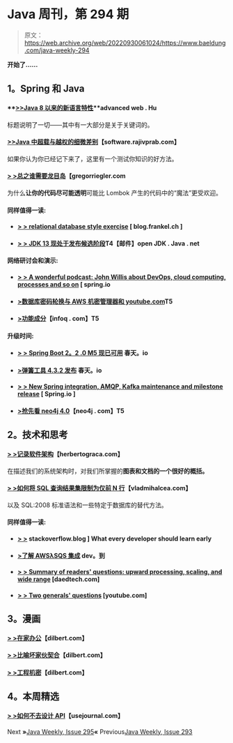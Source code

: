 # Java 周刊，第 294 期

> 原文：<https://web.archive.org/web/20220930061024/https://www.baeldung.com/java-weekly-294>

**开始了……**

## **1。Spring 和 Java**

#### **[>>Java 8 以来的新语言特性](https://web.archive.org/web/20221004025611/https://advancedweb.hu/2019/08/08/post_java_8_language_features/)**advanced web . Hu

标题说明了一切——其中有一大部分是关于关键词的。

#### **[>>Java 中超载与越权的细微差别](https://web.archive.org/web/20221004025611/https://software.rajivprab.com/2019/08/14/nuances-of-overloading-and-overriding-in-java/)**【software.rajivprab.com】

如果你认为你已经记下来了，这里有一个测试你知识的好方法。

#### **[> >总之谁需要龙目岛](https://web.archive.org/web/20221004025611/http://gregorriegler.com/2019/08/10/who-needs-lombok-anyhow.html)**【gregorriegler.com

为什么**让你的代码尽可能透明**可能比 Lombok 产生的代码中的“魔法”更受欢迎。

#### **同样值得一读:**

*   #### **[> > relational database style exercise](https://web.archive.org/web/20221004025611/https://blog.frankel.ch/exercises-programming-style/14/)** [ blog.frankel.ch ]

*   #### **[> > JDK 13 现处于发布候选阶段](https://web.archive.org/web/20221004025611/https://mail.openjdk.java.net/pipermail/jdk-dev/2019-August/003250.html)T4【邮件】open JDK . Java . net**

#### **网络研讨会和演示:**

*   #### [**> > A wonderful podcast: John Willis about DevOps, cloud computing, processes and so on**](https://web.archive.org/web/20221004025611/https://spring.io/blog/2019/08/09/a-bootiful-podcast-john-willis-on-devops-cloud-computing-process-and-so-much-more) [ spring.io

*   #### [**>数据库密码轮换与 AWS 机密管理器和 youtube.com**](https://web.archive.org/web/20221004025611/https://www.youtube.com/watch?v=gIbr6-AR6T8)T5

*   #### **[>功能成分](https://web.archive.org/web/20221004025611/https://www.infoq.com/presentations/music-functional-composition/)**【infoq . com】T5

#### **升级时间:**

*   #### [**> > Spring Boot 2。2 .0 M5 现已可用**](https://web.archive.org/web/20221004025611/https://spring.io/blog/2019/08/06/spring-boot-2-2-0-m5-available-now) 春天。io

*   #### [**>弹簧工具 4.3.2 发布**](https://web.archive.org/web/20221004025611/https://spring.io/blog/2019/08/14/spring-tools-4-3-2-released) 春天。io

*   #### [**> > New Spring integration, AMQP, Kafka maintenance and milestone release**](https://web.archive.org/web/20221004025611/https://spring.io/blog/2019/08/08/new-spring-integration-amqp-kafka-maintenance-and-milestone-releases) [ Spring.io ]

*   #### [**>抢先看 neo4j 4.0**](https://web.archive.org/web/20221004025611/https://neo4j.com/download-center/#prerelease)【neo4j . com】T5

## **2。技术和思考**

#### [**> >记录软件架构**](https://web.archive.org/web/20221004025611/https://herbertograca.com/2019/08/12/documenting-software-architecture/)【herbertograca.com】

在描述我们的系统架构时，对我们所掌握的**图表和文档的一个很好的概括。**

#### **[> >如何将 SQL 查询结果集限制为仅前 N 行](https://web.archive.org/web/20221004025611/https://vladmihalcea.com/sql-query-limit-top-n-rows/)**【vladmihalcea.com】

以及 SQL:2008 标准语法和一些特定于数据库的替代方法。

#### **同样值得一读:**

*   #### **[> >](https://web.archive.org/web/20221004025611/https://stackoverflow.blog/2019/08/07/what-every-developer-should-learn-early-on/)** stackoverflow.blog ] What every developer should learn early

*   #### [**>了解 AWSλSQS 集成**](https://web.archive.org/web/20221004025611/https://dev.to/frosnerd/understanding-the-aws-lambda-sqs-integration-1981) dev。到

*   #### **[> > Summary of readers' questions: upward processing, scaling, and wide range](https://web.archive.org/web/20221004025611/https://daedtech.com/reader-question-round-up-upwork-scaling-and-taking-a-big-margin/)** [daedtech.com]

*   #### **[> > Two generals' questions](https://web.archive.org/web/20221004025611/https://www.youtube.com/watch?v=IP-rGJKSZ3s)** [youtube.com]

## **3。漫画**

#### [**> >在家办公**](https://web.archive.org/web/20221004025611/https://dilbert.com/strip/2019-08-09)【dilbert.com】

#### [**> >比喻坏家伙契合**](https://web.archive.org/web/20221004025611/https://dilbert.com/strip/2019-08-14)【dilbert.com】

#### [**> >工程机密**](https://web.archive.org/web/20221004025611/https://dilbert.com/strip/2011-07-16)【dilbert.com】

## **4。本周精选**

#### **[> >如何不去设计 API](https://web.archive.org/web/20221004025611/https://blog.usejournal.com/how-not-to-design-restful-apis-fb4892d9057a)**【usejournal.com】

Next **»**[Java Weekly, Issue 295](/web/20221004025611/https://www.baeldung.com/java-weekly-295)**«** Previous[Java Weekly, Issue 293](/web/20221004025611/https://www.baeldung.com/java-weekly-293)